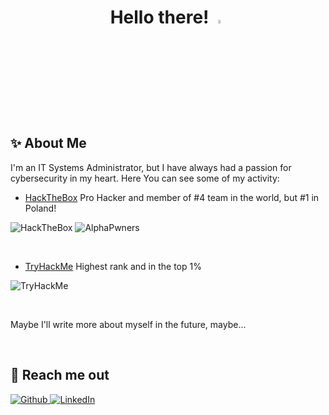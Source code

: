 # <div align="center"> Hello there! <img src="https://media.giphy.com/media/hvRJCLFzcasrR4ia7z/giphy.gif" width="4%">

## ✨ About Me

I'm an IT Systems Administrator, but I have always had a passion for cybersecurity in my heart.
Here You can see some of my activity:


- [HackTheBox](https://app.hackthebox.com/profile/220734) Pro Hacker and member of #4 team in the world, but #1 in Poland!

<img src="https://www.hackthebox.com/badge/image/220734" alt="HackTheBox"> <img src="https://www.hackthebox.com/badge/team/image/673" alt="AlphaPwners">

&nbsp;

- [TryHackMe](https://tryhackme.com/p/rafal301) Highest rank and in the top 1%  

<img src="https://tryhackme-badges.s3.amazonaws.com/rafal301.png" alt="TryHackMe">

&nbsp;

Maybe I'll write more about myself in the future, maybe...

&nbsp;

## 🔗 Reach me out
<a href="https://github.com/rafalszponarski" target="_blank"><img alt="Github" src="https://img.shields.io/badge/GitHub-%2312100E.svg?&style=for-the-badge&logo=Github&logoColor=white" />
<a href="https://www.linkedin.com/in/rafalszponarski/" target="_blank"><img alt="LinkedIn" src="https://img.shields.io/badge/linkedin-%230077B5.svg?&style=for-the-badge&logo=linkedin&logoColor=white" />
